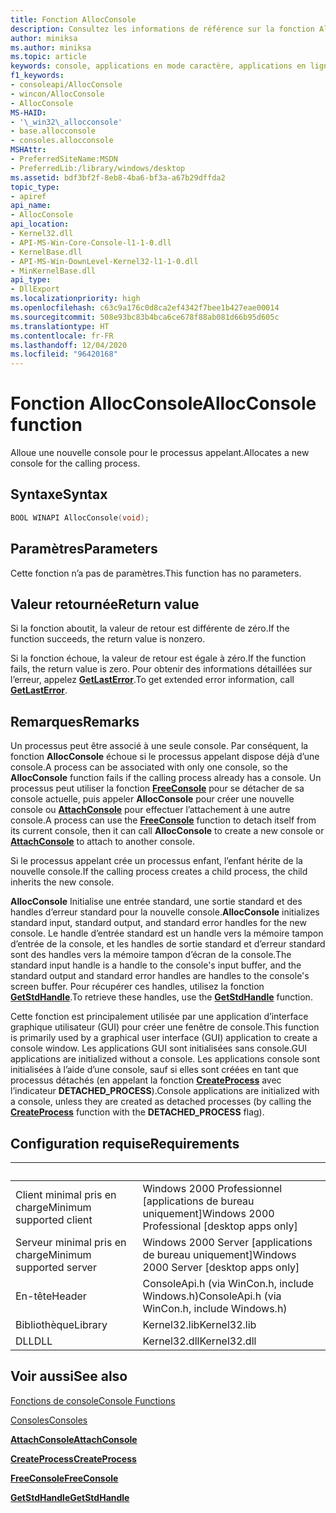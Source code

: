 ```yaml
---
title: Fonction AllocConsole
description: Consultez les informations de référence sur la fonction AllocConsole, qui alloue une nouvelle console pour le processus appelant.
author: miniksa
ms.author: miniksa
ms.topic: article
keywords: console, applications en mode caractère, applications en ligne de commande, applications de terminal, API console
f1_keywords:
- consoleapi/AllocConsole
- wincon/AllocConsole
- AllocConsole
MS-HAID:
- '\_win32\_allocconsole'
- base.allocconsole
- consoles.allocconsole
MSHAttr:
- PreferredSiteName:MSDN
- PreferredLib:/library/windows/desktop
ms.assetid: bdf3bf2f-8eb8-4ba6-bf3a-a67b29dffda2
topic_type:
- apiref
api_name:
- AllocConsole
api_location:
- Kernel32.dll
- API-MS-Win-Core-Console-l1-1-0.dll
- KernelBase.dll
- API-MS-Win-DownLevel-Kernel32-l1-1-0.dll
- MinKernelBase.dll
api_type:
- DllExport
ms.localizationpriority: high
ms.openlocfilehash: c63c9a176c0d8ca2ef4342f7bee1b427eae00014
ms.sourcegitcommit: 508e93bc83b4bca6ce678f88ab081d66b95d605c
ms.translationtype: HT
ms.contentlocale: fr-FR
ms.lasthandoff: 12/04/2020
ms.locfileid: "96420168"
---
```

# <a name="allocconsole-function"></a><span data-ttu-id="4065f-104">Fonction AllocConsole</span><span class="sxs-lookup"><span data-stu-id="4065f-104">AllocConsole function</span></span>

<span data-ttu-id="4065f-105">Alloue une nouvelle console pour le processus appelant.</span><span class="sxs-lookup"><span data-stu-id="4065f-105">Allocates a new console for the calling process.</span></span>

## <a name="syntax"></a><span data-ttu-id="4065f-106">Syntaxe</span><span class="sxs-lookup"><span data-stu-id="4065f-106">Syntax</span></span>

```C
BOOL WINAPI AllocConsole(void);
```

## <a name="parameters"></a><span data-ttu-id="4065f-107">Paramètres</span><span class="sxs-lookup"><span data-stu-id="4065f-107">Parameters</span></span>

<span data-ttu-id="4065f-108">Cette fonction n’a pas de paramètres.</span><span class="sxs-lookup"><span data-stu-id="4065f-108">This function has no parameters.</span></span>

## <a name="return-value"></a><span data-ttu-id="4065f-109">Valeur retournée</span><span class="sxs-lookup"><span data-stu-id="4065f-109">Return value</span></span>

<span data-ttu-id="4065f-110">Si la fonction aboutit, la valeur de retour est différente de zéro.</span><span class="sxs-lookup"><span data-stu-id="4065f-110">If the function succeeds, the return value is nonzero.</span></span>

<span data-ttu-id="4065f-111">Si la fonction échoue, la valeur de retour est égale à zéro.</span><span class="sxs-lookup"><span data-stu-id="4065f-111">If the function fails, the return value is zero.</span></span> <span data-ttu-id="4065f-112">Pour obtenir des informations détaillées sur l’erreur, appelez [**GetLastError**](https://msdn.microsoft.com/library/windows/desktop/ms679360).</span><span class="sxs-lookup"><span data-stu-id="4065f-112">To get extended error information, call [**GetLastError**](https://msdn.microsoft.com/library/windows/desktop/ms679360).</span></span>

## <a name="remarks"></a><span data-ttu-id="4065f-113">Remarques</span><span class="sxs-lookup"><span data-stu-id="4065f-113">Remarks</span></span>

<span data-ttu-id="4065f-114">Un processus peut être associé à une seule console. Par conséquent, la fonction **AllocConsole** échoue si le processus appelant dispose déjà d’une console.</span><span class="sxs-lookup"><span data-stu-id="4065f-114">A process can be associated with only one console, so the **AllocConsole** function fails if the calling process already has a console.</span></span> <span data-ttu-id="4065f-115">Un processus peut utiliser la fonction [**FreeConsole**](freeconsole.md) pour se détacher de sa console actuelle, puis appeler **AllocConsole** pour créer une nouvelle console ou [**AttachConsole**](attachconsole.md) pour effectuer l’attachement à une autre console.</span><span class="sxs-lookup"><span data-stu-id="4065f-115">A process can use the [**FreeConsole**](freeconsole.md) function to detach itself from its current console, then it can call **AllocConsole** to create a new console or [**AttachConsole**](attachconsole.md) to attach to another console.</span></span>

<span data-ttu-id="4065f-116">Si le processus appelant crée un processus enfant, l’enfant hérite de la nouvelle console.</span><span class="sxs-lookup"><span data-stu-id="4065f-116">If the calling process creates a child process, the child inherits the new console.</span></span>

<span data-ttu-id="4065f-117">**AllocConsole** Initialise une entrée standard, une sortie standard et des handles d’erreur standard pour la nouvelle console.</span><span class="sxs-lookup"><span data-stu-id="4065f-117">**AllocConsole** initializes standard input, standard output, and standard error handles for the new console.</span></span> <span data-ttu-id="4065f-118">Le handle d’entrée standard est un handle vers la mémoire tampon d’entrée de la console, et les handles de sortie standard et d’erreur standard sont des handles vers la mémoire tampon d’écran de la console.</span><span class="sxs-lookup"><span data-stu-id="4065f-118">The standard input handle is a handle to the console's input buffer, and the standard output and standard error handles are handles to the console's screen buffer.</span></span> <span data-ttu-id="4065f-119">Pour récupérer ces handles, utilisez la fonction [**GetStdHandle**](getstdhandle.md).</span><span class="sxs-lookup"><span data-stu-id="4065f-119">To retrieve these handles, use the [**GetStdHandle**](getstdhandle.md) function.</span></span>

<span data-ttu-id="4065f-120">Cette fonction est principalement utilisée par une application d’interface graphique utilisateur (GUI) pour créer une fenêtre de console.</span><span class="sxs-lookup"><span data-stu-id="4065f-120">This function is primarily used by a graphical user interface (GUI) application to create a console window.</span></span> <span data-ttu-id="4065f-121">Les applications GUI sont initialisées sans console.</span><span class="sxs-lookup"><span data-stu-id="4065f-121">GUI applications are initialized without a console.</span></span> <span data-ttu-id="4065f-122">Les applications console sont initialisées à l’aide d’une console, sauf si elles sont créées en tant que processus détachés (en appelant la fonction [**CreateProcess**](https://msdn.microsoft.com/library/windows/desktop/ms682425) avec l’indicateur **DETACHED\_PROCESS**).</span><span class="sxs-lookup"><span data-stu-id="4065f-122">Console applications are initialized with a console, unless they are created as detached processes (by calling the [**CreateProcess**](https://msdn.microsoft.com/library/windows/desktop/ms682425) function with the **DETACHED\_PROCESS** flag).</span></span>

## <a name="requirements"></a><span data-ttu-id="4065f-123">Configuration requise</span><span class="sxs-lookup"><span data-stu-id="4065f-123">Requirements</span></span>

| &nbsp; | &nbsp; |
|-|-|
| <span data-ttu-id="4065f-124">Client minimal pris en charge</span><span class="sxs-lookup"><span data-stu-id="4065f-124">Minimum supported client</span></span> | <span data-ttu-id="4065f-125">Windows 2000 Professionnel \[applications de bureau uniquement\]</span><span class="sxs-lookup"><span data-stu-id="4065f-125">Windows 2000 Professional \[desktop apps only\]</span></span> |
| <span data-ttu-id="4065f-126">Serveur minimal pris en charge</span><span class="sxs-lookup"><span data-stu-id="4065f-126">Minimum supported server</span></span> | <span data-ttu-id="4065f-127">Windows 2000 Server \[applications de bureau uniquement\]</span><span class="sxs-lookup"><span data-stu-id="4065f-127">Windows 2000 Server \[desktop apps only\]</span></span> |
| <span data-ttu-id="4065f-128">En-tête</span><span class="sxs-lookup"><span data-stu-id="4065f-128">Header</span></span> | <span data-ttu-id="4065f-129">ConsoleApi.h (via WinCon.h, include Windows.h)</span><span class="sxs-lookup"><span data-stu-id="4065f-129">ConsoleApi.h (via WinCon.h, include Windows.h)</span></span> |
| <span data-ttu-id="4065f-130">Bibliothèque</span><span class="sxs-lookup"><span data-stu-id="4065f-130">Library</span></span> | <span data-ttu-id="4065f-131">Kernel32.lib</span><span class="sxs-lookup"><span data-stu-id="4065f-131">Kernel32.lib</span></span> |
| <span data-ttu-id="4065f-132">DLL</span><span class="sxs-lookup"><span data-stu-id="4065f-132">DLL</span></span> | <span data-ttu-id="4065f-133">Kernel32.dll</span><span class="sxs-lookup"><span data-stu-id="4065f-133">Kernel32.dll</span></span> |

## <a name="see-also"></a><span data-ttu-id="4065f-134">Voir aussi</span><span class="sxs-lookup"><span data-stu-id="4065f-134">See also</span></span>

[<span data-ttu-id="4065f-135">Fonctions de console</span><span class="sxs-lookup"><span data-stu-id="4065f-135">Console Functions</span></span>](console-functions.md)

[<span data-ttu-id="4065f-136">Consoles</span><span class="sxs-lookup"><span data-stu-id="4065f-136">Consoles</span></span>](consoles.md)

[<span data-ttu-id="4065f-137">**AttachConsole**</span><span class="sxs-lookup"><span data-stu-id="4065f-137">**AttachConsole**</span></span>](attachconsole.md)

[<span data-ttu-id="4065f-138">**CreateProcess**</span><span class="sxs-lookup"><span data-stu-id="4065f-138">**CreateProcess**</span></span>](https://msdn.microsoft.com/library/windows/desktop/ms682425)

[<span data-ttu-id="4065f-139">**FreeConsole**</span><span class="sxs-lookup"><span data-stu-id="4065f-139">**FreeConsole**</span></span>](freeconsole.md)

[<span data-ttu-id="4065f-140">**GetStdHandle**</span><span class="sxs-lookup"><span data-stu-id="4065f-140">**GetStdHandle**</span></span>](getstdhandle.md)
